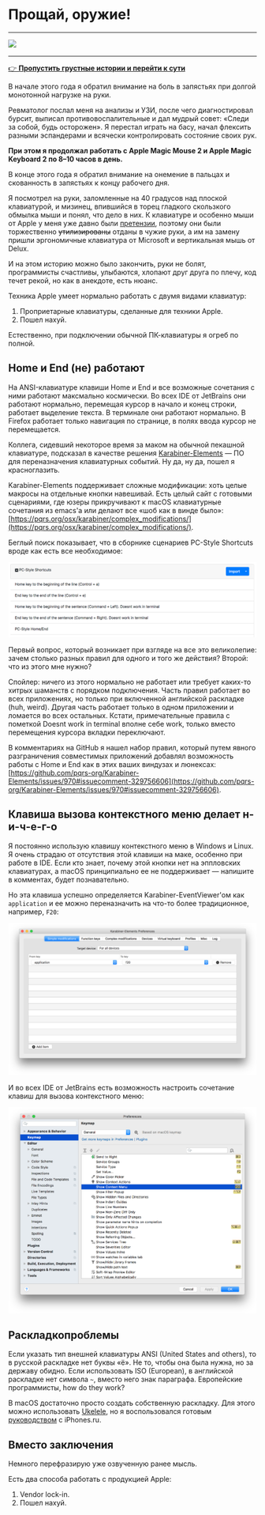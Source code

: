 # Прощай, оружие!

***
![](/2019/12/06/goodbye-apple/img/cover.jpg)
***

[👉 **Пропустить грустные истории и перейти к сути**](#hatehatehate)

В начале этого года я обратил внимание на боль в запястьях при долгой монотонной нагрузке на руки.

Ревматолог послал меня на анализы и УЗИ, после чего диагностировал бурсит, выписал противовоспалительные и дал мудрый совет: «Следи за собой, будь осторожен».
Я перестал играть на басу, начал флексить разными эспандерами и всячески контролировать состояние своих рук.

**При этом я продолжал работать с Apple Magic Mouse 2 и Apple Magic Keyboard 2 по 8–10 часов в день.**

В конце этого года я обратил внимание на онемение в пальцах и скованность в запястьях к концу рабочего дня.

Я посмотрел на руки, заломленные на 40 градусов над плоской клавиатурой, и мизинец, впившийся в торец гладкого скользкого обмылка мыши и понял, что дело в них.
К клавиатуре и особенно мыши от Apple у меня уже давно были [претензии](https://twitter.com/torunar/status/1044504386767073282), поэтому они были торжественно <del>утилизированы</del> отданы в чужие руки, а им на замену пришли эргономичные клавиатура от Microsoft и вертикальная мышь от Delux.

И на этом историю можно было закончить, руки не болят, программисты счастливы, улыбаются, хлопают друг друга по плечу, код течет рекой, но как в анекдоте, есть нюанс.

<a id="hatehatehate"></a>

Техника Apple умеет нормально работать с двумя видами клавиатур:

1. Проприетарные клавиатуры, сделанные для техники Apple.
2. Пошел нахуй.

Естественно, при подключении обычной ПК-клавиатуры я огреб по полной.

## Home и End (не) работают

На ANSI-клавиатуре клавиши Home и End и все возможные сочетания с ними работают максмально космически.
Во всех IDE от JetBrains они работают нормально, перемещая курсор в начало и конец строки, работает выделение текста.
В терминале они работают нормально.
В Firefox работает только навигация по странице, в полях ввода курсор не перемещается.

Коллега, сидевший некоторое время за маком на обычной пекашной клавиатуре, подсказал в качестве решения [Karabiner-Elements](https://pqrs.org/osx/karabiner/) — ПО для переназначения клавиатурных событий.
Ну да, ну да, пошел я красноглазить.

Karabiner-Elements поддерживает сложные модификации: хоть целые макросы на отдельные кнопки навешивай.
Есть целый сайт c готовыми сценариями, где юзеры прикручивают к macOS клавиатурные сочетания из emacs'а или делают все «шоб как в винде было»: [https://pqrs.org/osx/karabiner/complex_modifications/](https://pqrs.org/osx/karabiner/complex_modifications/).

Беглый поиск показывает, что в сборнике сценариев PC-Style Shortcuts вроде как есть все необходимое:

[![Скриншот, который показывает, сколько разных Home и End предлагает Karabiner-Elements](./img/01.png)](./img/01.png)

Первый вопрос, который возникает при взгляде на все это великолепие: зачем столько разных правил для одного и того же действия?
Второй: что из этого мне нужно?

Спойлер: ничего из этого нормально не работает или требует каких-то хитрых шаманств с порядком подключения.
Часть правил работает во всех приложениях, но только при включенной английской раскладке (huh, weird).
Другая часть работает только в одном приложении и ломается во всех остальных.
Кстати, примечательные правила с пометкой Doesnt work in terminal вполне себе work, только вместо перемещения курсора вкладки переключают.

В комментариях на GitHub я нашел набор правил, который путем явного разграничения совместимых приложений добавлял возможность работы с Home и End как в этих ваших виндузах и люнексах: [https://github.com/pqrs-org/Karabiner-Elements/issues/970#issuecomment-329756606](https://github.com/pqrs-org/Karabiner-Elements/issues/970#issuecomment-329756606).

## Клавиша вызова контекстного меню делает н-и-ч-е-г-о

Я постоянно использую клавишу контекстного меню в Windows и Linux.
Я очень страдаю от отсутствия этой клавиши на маке, особенно при работе в IDE.
Если кто знает, почему этой кнопки нет на эппловских клавиатурах, а macOS принципиально ее не поддерживает — напишите в комментах, будет познавательно.

Но эта клавиша успешно определяется Karabiner-EventViewer'ом как `application` и ее можно переназначить на что-то более традиционное, например, `F20`:

[![Скриншот Karabiner-Elements с клавишей application переназначенной на F20](./img/02.png)](./img/02.png)

И во всех IDE от JetBrains есть возможность настроить сочетание клавиш для вызова контекстного меню:

[![Скриншот настроек PhpStorm с клавишей F20, назначенной на вызов контекстного меню](./img/03.png)](./img/03.png)

## Раскладкопроблемы

Если указать тип внешней клавиатуры ANSI (United States and others), то в русской раскладке нет буквы «ё».
Не то, чтобы она была нужна, но за державу обидно.
Если использовать ISO (European), в английской раскладке нет символа `~`, вместо него знак параграфа.
Европейские программисты, how do they work?

В macOS достаточно просто создать собственную раскладку.
Для этого можно использовать [Ukelele](http://software.sil.org/ukelele/), но я воспользовался готовым [руководством](https://www.iphones.ru/iNotes/pc-keyboard-on-mac-osx-guide) с iPhones.ru.

## Вместо заключения

Немного перефразирую уже озвученную ранее мысль.

Есть два способа работать с продукцией Apple:

1. Vendor lock-in.
1. Пошел нахуй.
